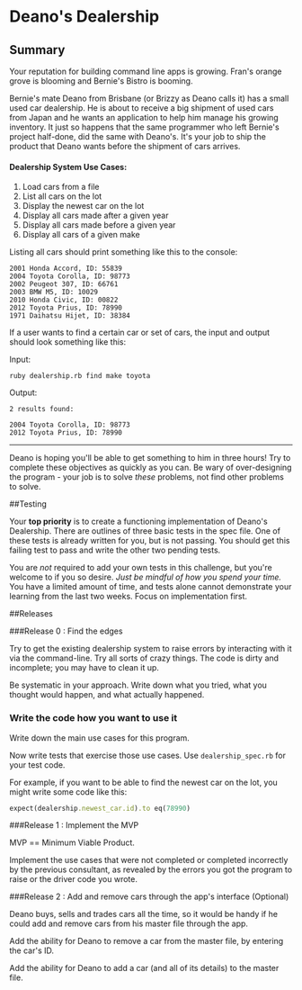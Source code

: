 # Deano's Dealership

## Summary
Your reputation for building command line apps is growing. Fran's orange grove is blooming and Bernie's Bistro is booming.

Bernie's mate Deano from Brisbane (or Brizzy as Deano calls it) has a small used car dealership.  He is about to receive a big shipment of used cars from Japan and he wants an application to help him manage his growing inventory.  It just so happens that the same programmer who left Bernie's project half-done, did the same with Deano's.  It's your job to ship the product that Deano wants before the shipment of cars arrives.


#### Dealership System Use Cases:

1. Load cars from a file
2. List all cars on the lot
3. Display the newest car on the lot
4. Display all cars made after a given year
5. Display all cars made before a given year
6. Display all cars of a given make

Listing all cars should print something like this to the console:

	2001 Honda Accord, ID: 55839
	2004 Toyota Corolla, ID: 98773
	2002 Peugeot 307, ID: 66761
	2003 BMW M5, ID: 10029
	2010 Honda Civic, ID: 00822
	2012 Toyota Prius, ID: 78990
	1971 Daihatsu Hijet, ID: 38384

If a user wants to find a certain car or set of cars, the input and output should look something like this:

Input:
```
ruby dealership.rb find make toyota
```

Output:
```
2 results found:

2004 Toyota Corolla, ID: 98773
2012 Toyota Prius, ID: 78990
```
---

Deano is hoping you'll be able to get something to him in three hours! Try to complete these objectives as quickly as you can. Be wary of over-designing the program - your job is to solve *these* problems, not find other problems to solve.

##Testing

Your **top priority** is to create a functioning implementation of Deano's Dealership. There are outlines of three basic tests in the spec file. One of these tests is already written for you, but is not passing. You should get this failing test to pass and write the other two pending tests.

You are _not_ required to add your own tests in this challenge, but you're welcome to if you so desire. _Just be mindful of how you spend your time._ You have a limited amount of time, and tests alone cannot demonstrate your learning from the last two weeks. Focus on implementation first.

##Releases

###Release 0 : Find the edges

Try to get the existing dealership system to raise errors by interacting with it via the command-line. Try all sorts of crazy things. The code is dirty and incomplete; you may have to clean it up.

Be systematic in your approach. Write down what you tried, what you thought would happen, and what actually happened.

### Write the code how you want to use it

Write down the main use cases for this program.

Now write tests that exercise those use cases. Use `dealership_spec.rb` for your test code.

For example, if you want to be able to find the newest car on the lot, you might write some code like this:

```ruby
expect(dealership.newest_car.id).to eq(78990)
```

###Release 1 : Implement the MVP

MVP == Minimum Viable Product.

Implement the use cases that were not completed or completed incorrectly by the previous consultant, as revealed by the errors you got the program to raise or the driver code you wrote.


###Release 2 : Add and remove cars through the app's interface (Optional)

Deano buys, sells and trades cars all the time, so it would be handy if he could add and remove cars from his master file through the app.

Add the ability for Deano to remove a car from the master file, by entering the car's ID.

Add the ability for Deano to add a car (and all of its details) to the master file.


